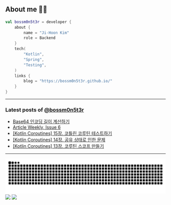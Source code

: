 ## About me 🧑‍💻

```kotlin
val bossm0n5t3r = developer {
    about {
        name = "Ji-Hoon Kim"
        role = Backend
    }
    tech(
        "Kotlin",
        "Spring",
        "Testing",
    )
    links {
        blog = "https://bossm0n5t3r.github.io/"
    }
}
```

---

### Latest posts of [@bossm0n5t3r](https://github.com/bossm0n5t3r)

<!-- BLOG-POST-LIST:START -->
- [Base64 인코딩 길이 계산하기](https://bossm0n5t3r.github.io/posts/calculate-base64-encoding-length/)
- [Article Weekly, Issue 6](https://bossm0n5t3r.github.io/posts/article-weekly-6/)
- [[Kotlin Coroutines] 15장. 코틀린 코루틴 테스트하기](https://bossm0n5t3r.github.io/books/kotlin-coroutines-chapter15/)
- [[Kotlin Coroutines] 14장. 공유 상태로 인한 문제](https://bossm0n5t3r.github.io/books/kotlin-coroutines-chapter14/)
- [[Kotlin Coroutines] 13장. 코루틴 스코프 만들기](https://bossm0n5t3r.github.io/books/kotlin-coroutines-chapter13/)
<!-- BLOG-POST-LIST:END -->

---

![](https://raw.githubusercontent.com/bossm0n5t3r/bossm0n5t3r/output/github-snake.svg)
![](https://streak-stats.demolab.com?user=bossm0n5t3r)
![](https://projecteuler.net/profile/bossm0n5t3r.png)
